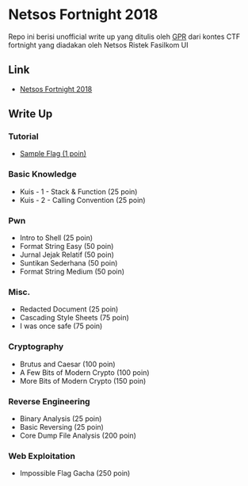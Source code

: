 # Netsos Fortnight 2018

Repo ini berisi unofficial write up yang ditulis oleh [GPR](https://github.com/gagahpangeran/) dari kontes CTF fortnight yang diadakan oleh Netsos Ristek Fasilkom UI

## Link

- [Netsos Fortnight 2018](http://152.118.201.254:8000)

## Write Up

### Tutorial

- [Sample Flag (1 poin)](https://github.com/gagahpangeran/Netsos-Fortnight-2018/tree/masted/tutorial/sample-flag)

### Basic Knowledge

- Kuis - 1 - Stack & Function (25 poin)
- Kuis - 2 - Calling Convention (25 poin)

### Pwn

- Intro to Shell (25 poin)
- Format String Easy (50 poin)
- Jurnal Jejak Relatif (50 poin)
- Suntikan Sederhana (50 poin)
- Format String Medium (50 poin)

### Misc.

- Redacted Document (25 poin)
- Cascading Style Sheets (75 poin)
- I was once safe (75 poin)

### Cryptography

- Brutus and Caesar (100 poin)
- A Few Bits of Modern Crypto (100 poin)
- More Bits of Modern Crypto (150 poin)

### Reverse Engineering

- Binary Analysis (25 poin)
- Basic Reversing (25 poin)
- Core Dump File Analysis (200 poin)

### Web Exploitation

- Impossible Flag Gacha (250 poin)
